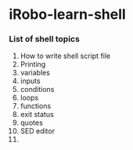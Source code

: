 # iRobo-learn-shell

### List of shell topics

1. How to write shell script file
2. Printing
3. variables
4. inputs
5. conditions
6. loops
7. functions
8. exit status
9. quotes
10. SED editor
11. 